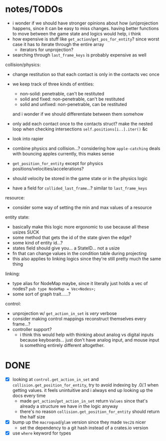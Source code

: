 # notes/TODOs

- i wonder if we should have stronger opinions about how (un)projection happens, since it can be easy to miss changes. having better functions to move between the game state and logics would help, i think
- how expensive is stuff like `get_action`/`get_pos_for_entity`? since worst case it has to iterate through the entire array
    - iterators for unprojection?
- searching through `last_frame_keys` is probably expensive as well

collision/physics:

- change restitution so that each contact is only in the contacts vec once
- we keep track of three kinds of entities:
    + non-solid: penetrable, can't be restituted
    + solid and fixed: non-penetrable, can't be restituted
    + solid and unfixed: non-penetrable, can be restituted

    and i wonder if we should differentiate between them somehow
- only add each contact once to the contacts struct? make the nested loop when checking intersections `self.positions[i..].iter()` &c
- look into rapier
- combine physics and collision...? considering how `apple-catching` deals with bouncing apples currently, this makes sense
- `get_position_for_entity` except for physics positions/velocities/accelerations?
- should velocity be stored in the game state or in the physics logic
- have a field for `collided_last_frame`...? similar to `last_frame_keys`

resource:

- consider some way of setting the min and max values of a resource

entity state:

- basically make this logic more ergonomic to use because all these usizes SUCK
- some method that gets the id of the state given the edge?
- some kind of entity id...?
- states field should give you... a StateID... not a usize
- fn that can change values in the condition table during projecting
- this also applies to linking logics since they're still pretty much the same thing

linking:

- type alias for NodeMap maybe, since it literally just holds a vec of nodes? `pub type NodeMap = Vec<Nodes>;`
- some sort of graph trait......?

control:

- unprojection w/ `get_action_in_set` is _very_ verbose
- consider making control mappings reconstruct themselves every frame...?
- controller support?
    - i think this would help with thinking about analog vs digital inputs because keyboards... just don't have analog input, and mouse input is something entirely different altogether.

# DONE
- [x] looking at `control.get_action_in_set` and `collision.get_position_for_entity`, try to avoid indexing by .0/.1 when getting values. it feels unintuitive and i always end up looking up the docs every time
    - made `get_action`/`get_action_in_set` return `Values` since that's already a structure we have in the logic anyway
    - there's no reason `collision.get_position_for_entity` should return the half size
- [x] bump up the `macroquad`/`glam` version since they made `Vec2`s nicer
    - set the dependency to a git hash instead of a crates.io version
- [x] use `where` keyword for types
